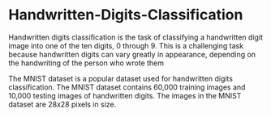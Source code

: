 # Handwritten-Digits-Classification

Handwritten digits classification is the task of classifying a handwritten digit image into one of the ten digits, 0 through 9. This is a challenging task because handwritten digits can vary greatly in appearance, depending on the handwriting of the person who wrote them

The MNIST dataset is a popular dataset used for handwritten digits classification. The MNIST dataset contains 60,000 training images and 10,000 testing images of handwritten digits. The images in the MNIST dataset are 28x28 pixels in size.

